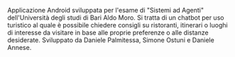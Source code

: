 Applicazione Android sviluppata per l'esame di "Sistemi ad Agenti" dell'Università degli studi di Bari Aldo Moro.
Si tratta di un chatbot per uso turistico al quale è possibile chiedere consigli su ristoranti, itinerari o luoghi di interesse da visitare in base alle proprie preferenze o alle distanze desiderate.
Sviluppato da Daniele Palmitessa, Simone Ostuni e Daniele Annese.
